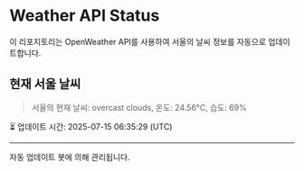 
# Weather API Status

이 리포지토리는 OpenWeather API를 사용하여 서울의 날씨 정보를 자동으로 업데이트합니다.

## 현재 서울 날씨
> 서울의 현재 날씨: overcast clouds, 온도: 24.56°C, 습도: 69%

⏳ 업데이트 시간: 2025-07-15 06:35:29 (UTC)

---
자동 업데이트 봇에 의해 관리됩니다.
